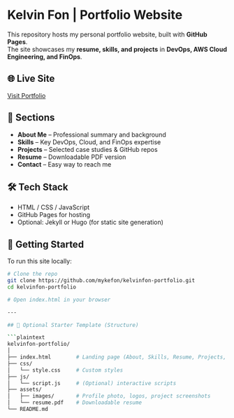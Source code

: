 # Kelvin Fon | Portfolio Website

This repository hosts my personal portfolio website, built with **GitHub Pages**.  
The site showcases my **resume, skills, and projects** in **DevOps, AWS Cloud Engineering, and FinOps**.

## 🌐 Live Site
[Visit Portfolio](https://mykefon.github.io/kelvinfon-portfolio)  

## 📖 Sections
- **About Me** – Professional summary and background  
- **Skills** – Key DevOps, Cloud, and FinOps expertise  
- **Projects** – Selected case studies & GitHub repos  
- **Resume** – Downloadable PDF version  
- **Contact** – Easy way to reach me  

## 🛠️ Tech Stack
- HTML / CSS / JavaScript  
- GitHub Pages for hosting  
- Optional: Jekyll or Hugo (for static site generation)

## 🚀 Getting Started
To run this site locally:
```bash
# Clone the repo
git clone https://github.com/mykefon/kelvinfon-portfolio.git
cd kelvinfon-portfolio

# Open index.html in your browser

---

## 🔹 Optional Starter Template (Structure)

```plaintext
kelvinfon-portfolio/
│
├── index.html        # Landing page (About, Skills, Resume, Projects, Contact)
├── css/
│   └── style.css     # Custom styles
├── js/
│   └── script.js     # (Optional) interactive scripts
├── assets/
│   ├── images/       # Profile photo, logos, project screenshots
│   └── resume.pdf    # Downloadable resume
└── README.md
